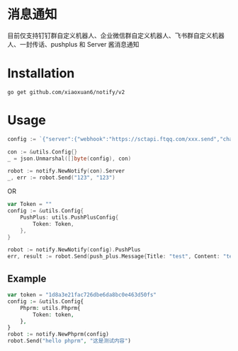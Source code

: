 # 消息通知

目前仅支持钉钉群自定义机器人、企业微信群自定义机器人、飞书群自定义机器人、一封传话、pushplus 和 Server 酱消息通知

# Installation

    go get github.com/xiaoxuan6/notify/v2

# Usage
```go
config := `{"server":{"webhook":"https://sctapi.ftqq.com/xxx.send","channel":` + utils.FangtangChannel + `}}`

con := &utils.Config{}
_ = json.Unmarshal([]byte(config), con)

robot := notify.NewNotify(con).Server
_, err := robot.Send("123", "123")
```

OR
```go
var Token = ""
config := &utils.Config{
    PushPlus: utils.PushPlusConfig{
        Token: Token,
    },
}

robot := notify.NewNotify(config).PushPlus
err, result := robot.Send(push_plus.Message{Title: "test", Content: "test"})
```

## Example

```php
var token = "1d8a3e21fac726dbe6da8bc0e463d50fs"
config := &utils.Config{
    Phprm: utils.Phprm{
        Token: token,
    },
}
robot := notify.NewPhprm(config)
robot.Send("hello phprm", "这是测试内容")
```
